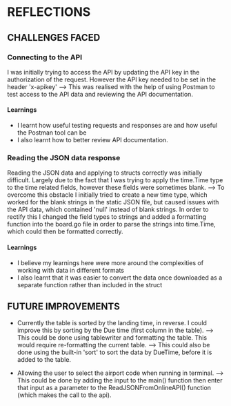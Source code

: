 # REFLECTIONS


## CHALLENGES FACED

### Connecting to the API 
I was initially trying to access the API by updating the API key in the authorization of the request.
However the API key needed to be set in the header 'x-apikey' 
--> This was realised with the help of using Postman to test access to the API data 
    and reviewing the API documentation.

#### Learnings
- I learnt how useful testing requests and responses are and how useful the Postman tool can be
- I also learnt how to better review API documentation.


### Reading the JSON data response
Reading the JSON data and applying to structs correctly was initially difficult.
Largely due to the fact that I was trying to apply the time.Time type to the time related fields,
however these fields were sometimes blank.
--> To overcome this obstacle I initially tried to create a new time type,
which worked for the blank strings in the static JSON file, but caused issues with the API data,
which contained 'null' instead of blank strings.
In order to rectify this I changed the field types to strings and added a formatting function
into the board.go file in order to parse the strings into time.Time,
which could then be formatted correctly.

#### Learnings
- I believe my learnings here were more around the complexities of working with data in different formats
- I also learnt that it was easier to convert the data once downloaded as a separate function rather than included in the struct


## FUTURE IMPROVEMENTS
- Currently the table is sorted by the landing time, in reverse. 
  I could improve this by sorting by the Due time (first column in the table).
--> This could be done using tablewriter and formatting the table.
    This would require re-formatting the current table.
--> This could also be done using the built-in 'sort' to sort the data by DueTime, before it is added to the table.

- Allowing the user to select the airport code when running in terminal.
--> This could be done by adding the input to the main() function
    then enter that input as a parameter to the ReadJSONFromOnlineAPI() function (which makes the call to the api).


